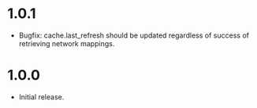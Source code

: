 # 1.0.1
 - Bugfix: cache.last_refresh should be updated regardless of success of retrieving network mappings.

# 1.0.0
 - Initial release.
